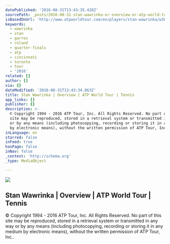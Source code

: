 ```yaml
---
datePublished: '2016-08-31T13:43:35.420Z'
sourcePath: _posts/2016-08-31-stan-wawrinka-or-overview-or-atp-world-tour-or-tennis.md
isBasedOnUrl: 'http://www.atpworldtour.com/en/players/stan-wawrinka/w367/overview'
keywords:
  - wawrinka
  - stan
  - garros
  - roland
  - quarter-finals
  - atp
  - cincinnati
  - toronto
  - tour
  - '2016'
related: []
author: []
via: {}
dateModified: '2016-08-31T13:43:34.863Z'
title: Stan Wawrinka | Overview | ATP World Tour | Tennis
app_links: []
publisher: {}
description: >-
  © Copyright 1994 - 2016 ATP Tour, Inc. All Rights Reserved. No part of this
  site may be reproduced, stored in a retrieval system or transmitted in any way
  or by any means (including photocopying, recording or storing it in any medium
  by electronic means), without the written permission of ATP Tour, Inc..
inLanguage: en
starred: false
inFeed: true
hasPage: false
inNav: false
_context: 'http://schema.org'
_type: MediaObject

---
```

<article style=""><img src="https://imgflo.herokuapp.com/graph/2b2431f8e7ba7b0/a936b7806a4cb1a24f013cd076f684a6/noop.png?input=http%3A%2F%2Fwww.atpworldtour.com%2F~%2Fmedia%2Ftennis%2Fplayers%2Fhead-shot%2F2016%2Fwawrinka_head_16.png" /><h1>Stan Wawrinka | Overview | ATP World Tour | Tennis</h1><p>© Copyright 1994 - 2016 ATP Tour, Inc. All Rights Reserved. No part of this site may be reproduced, stored in a retrieval system or transmitted in any way or by any means (including photocopying, recording or storing it in any medium by electronic means), without the written permission of ATP Tour, Inc..</p></article>